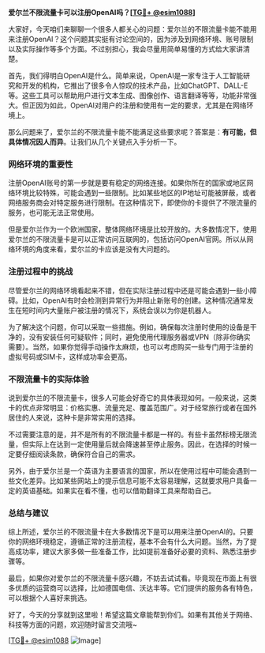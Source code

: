 **爱尔兰不限流量卡可以注册OpenAI吗？[[TG💪+ @esim1088](https://t.me/s/esim1088)]**

大家好，今天咱们来聊聊一个很多人都关心的问题：爱尔兰的不限流量卡能不能用来注册OpenAI？这个问题其实挺有讨论空间的，因为涉及到网络环境、账号限制以及实际操作等多个方面。不过别担心，我会尽量用简单易懂的方式给大家讲清楚。

首先，我们得明白OpenAI是什么。简单来说，OpenAI是一家专注于人工智能研究和开发的机构，它推出了很多令人惊叹的技术产品，比如ChatGPT、DALL-E等。这些工具可以帮助用户进行文本生成、图像创作、语言翻译等等，功能非常强大。但正因为如此，OpenAI对用户的注册和使用有一定的要求，尤其是在网络环境上。

那么问题来了，爱尔兰的不限流量卡能不能满足这些要求呢？答案是：**有可能，但具体情况因人而异**。让我们从几个关键点入手分析一下。

### 网络环境的重要性

注册OpenAI账号的第一步就是要有稳定的网络连接。如果你所在的国家或地区网络环境比较特殊，可能会遇到一些限制。比如某些地区的IP地址可能被屏蔽，或者网络服务商会对特定服务进行限制。在这种情况下，即使你的卡提供了不限流量的服务，也可能无法正常使用。

但是爱尔兰作为一个欧洲国家，整体网络环境是比较开放的。大多数情况下，使用爱尔兰的不限流量卡是可以正常访问互联网的，包括访问OpenAI官网。所以从网络环境的角度来看，爱尔兰的卡应该是没有大问题的。

### 注册过程中的挑战

尽管爱尔兰的网络环境看起来不错，但在实际注册过程中还是可能会遇到一些小障碍。比如，OpenAI有时会检测到异常行为并阻止新账号的创建。这种情况通常发生在短时间内大量账户被注册的情况下，系统会误以为你是机器人。

为了解决这个问题，你可以采取一些措施。例如，确保每次注册时使用的设备是干净的，没有安装任何可疑软件；同时，避免使用代理服务器或VPN（除非你确实需要）。当然，如果你觉得手动操作太麻烦，也可以考虑购买一些专门用于注册的虚拟号码或SIM卡，这样成功率会更高。

### 不限流量卡的实际体验

说到爱尔兰的不限流量卡，很多人可能会好奇它的具体表现如何。一般来说，这类卡的优点非常明显：价格实惠、流量充足、覆盖范围广。对于经常旅行或者在国外居住的人来说，这种卡是非常实用的选择。

不过需要注意的是，并不是所有的不限流量卡都是一样的。有些卡虽然标榜无限流量，但实际上在达到一定使用量后就会降速甚至停止服务。因此，在选择的时候一定要仔细阅读条款，确保符合自己的需求。

另外，由于爱尔兰是一个英语为主要语言的国家，所以在使用过程中可能会遇到一些文化差异。比如某些网站上的提示信息可能不太容易理解，这就要求用户具备一定的英语基础。如果实在看不懂，也可以借助翻译工具来帮助自己。

### 总结与建议

综上所述，爱尔兰的不限流量卡在大多数情况下是可以用来注册OpenAI的。只要你的网络环境稳定，遵循正常的注册流程，基本不会有什么大问题。当然，为了提高成功率，建议大家多做一些准备工作，比如提前准备好必要的资料、熟悉注册步骤等。

最后，如果你对爱尔兰的不限流量卡感兴趣，不妨去试试看。毕竟现在市面上有很多优质的运营商可以选择，比如德国电信、沃达丰等。它们提供的服务各有特色，可以根据个人喜好来挑选。

好了，今天的分享就到这里啦！希望这篇文章能帮到你们。如果有其他关于网络、科技等方面的问题，欢迎随时留言交流哦~

[[TG💪+ @esim1088](https://t.me/s/esim1088) ![Image](https://i.postimg.cc/4NQfJmqS/Snipaste-2025-05-13-00-14-12.png)]